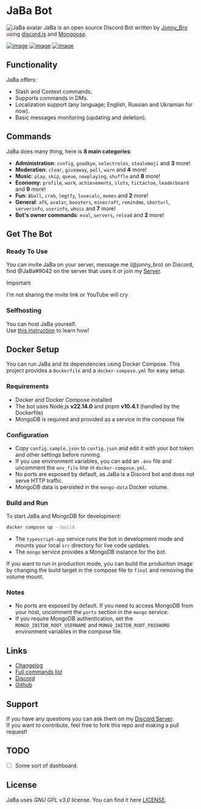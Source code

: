 # JaBa Bot

![JaBa avatar](https://cdn.discordapp.com/avatars/708637495054565426/e1e9a50ec08988d1b25c13f8bd4801bd.webp?size=128)
JaBa is an open source Discord Bot written by [Jonny_Bro](https://github.com/JonnyBro) using [discord.js](https://github.com/discordjs/discord.js) and [Mongoose](https://mongoosejs.com).

[![image](https://img.shields.io/discord/892727526911258654?logo=discord&&colorB=00BFFF&label=Discord&style=flat-square)](https://discord.gg/Ptkj2n9nzZ)
[![image](https://img.shields.io/badge/discord.js-v14.14.1-blue.svg?logo=npm)](https://github.com/discordjs/discord.js)
[![image](https://img.shields.io/github/license/JonnyBro/JaBa?label=License&style=flat-square)](https://github.com/JonnyBro/JaBa/blob/main/LICENSE)

## Functionality

JaBa offers:

* Slash and Context commands.
* Supports commands in DMs.
* Localization support (any language; English, Russian and Ukrainian for now).
* Basic messages monitoring (updating and deletion).

## Commands

JaBa does many thing, here is **8 main categories**:

* **Administration**: `config`, `goodbye`, `selectroles`, `stealemoji` and **3** more!
* **Moderation**: `clear`, `giveaway`, `poll`, `warn` and **4** more!
* **Music**: `play`, `skip`, `queue`, `nowplaying`, `shuffle` and **8** more!
* **Economy**: `profile`, `work`, `achievements`, `slots`, `tictactoe`, `leaderboard` and **9** more!
* **Fun**: `8ball`, `crab`, `lmgtfy`, `lovecalc`, `memes` and **2** more!
* **General**: `afk`, `avatar`, `boosters`, `minecraft`, `remindme`, `shorturl`, `serverinfo`, `userinfo`, `whois` and **7** more!
* **Bot's owner commands**: `eval`, `servers`, `reload` and **2** more!

## Get The Bot

### Ready To Use

You can invite JaBa on your server, message me (@jonny_bro) on Discord, find @JaBa#9042 on the server that uses it or join my [Server](https://discord.gg/NPkySYKMkN).

> [!IMPORTANT]
> I'm not sharing the invite link or YouTube will cry

### Selfhosting

You can host JaBa yourself.\
Use [this instruction](https://github.com/JonnyBro/JaBa/wiki/Self-Hosting) to learn how!

## Docker Setup

You can run JaBa and its dependencies using Docker Compose. This project provides a `Dockerfile` and a `docker-compose.yml` for easy setup.

### Requirements

* Docker and Docker Compose installed
* The bot uses Node.js **v22.14.0** and pnpm **v10.4.1** (handled by the Dockerfile)
* MongoDB is required and provided as a service in the compose file

### Configuration

* Copy `config.sample.json` to `config.json` and edit it with your bot token and other settings before running.
* If you use environment variables, you can add an `.env` file and uncomment the `env_file` line in `docker-compose.yml`.
* No ports are exposed by default, as JaBa is a Discord bot and does not serve HTTP traffic.
* MongoDB data is persisted in the `mongo-data` Docker volume.

### Build and Run

To start JaBa and MongoDB for development:

```sh
docker compose up --build
```

* The `typescript-app` service runs the bot in development mode and mounts your local `src` directory for live code updates.
* The `mongo` service provides a MongoDB instance for the bot.

If you want to run in production mode, you can build the production image by changing the build target in the compose file to `final` and removing the volume mount.

### Notes

* No ports are exposed by default. If you need to access MongoDB from your host, uncomment the `ports` section in the `mongo` service.
* If you require MongoDB authentication, set the `MONGO_INITDB_ROOT_USERNAME` and `MONGO_INITDB_ROOT_PASSWORD` environment variables in the compose file.

## Links

* [Changelog](https://blog.jababot.ru)
* [Full commands list](https://dash.jababot.ru/commands)
* [Discord](https://discord.gg/Ptkj2n9nzZ)
* [Github](https://github.com/JonnyBro/JaBa/)

## Support

If you have any questions you can ask them on my [Discord Server](https://discord.gg/NPkySYKMkN).\
If you want to contribute, feel free to fork this repo and making a pull request!

## TODO

* [ ] Some sort of dashboard.

## License

JaBa uses *GNU GPL v3.0* license. You can find it here [LICENSE](LICENSE).
